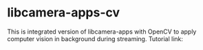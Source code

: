 # libcamera-apps-cv
This is integrated version of libcamera-apps with OpenCV to apply computer vision in background during streaming. Tutorial link: 
